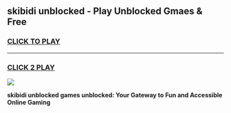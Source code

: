 
## skibidi unblocked - Play Unblocked Gmaes & Free
<h3>
<a href="https://news.freeplayer.one?title=skibidi_unblocked&ref=16F">CLICK TO PLAY</a></h3>
<hr>

<h3>
<a href="https://news.freeplayer.one?title=skibidi_unblocked&ref=16F">CLICK 2 PLAY</a>
  
</h3>

<a href="https://news.freeplayer.one?title=skibidi_unblocked&ref=16F/"><img src="https://clearcache.store/games.png"></a>


**skibidi unblocked games unblocked: Your Gateway to Fun and Accessible Online Gaming**
